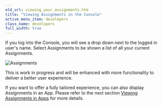 ```yaml
---
old_url: viewing_your_assignments.htm
title: "Viewing Assignments in the Console"
active_menu_item: developers
class_name: developers
full_width: true
---
```



If you log into the Console, you will see a drop down next to the logged in user's name. Select Assignments to be shown a list of all your current Assignments.

![Assignments](/img/docs/assignments.zoom68.png)

This is work in progress and will be enhanced with more functionality to deliver a better user experience.

If you want to offer a fully tailored experience, you can also display Assignments in an App. Please refer to the next section [Viewing Assignments in Apps](/developers/documentation/product-guide/advanced-features/workflow/accessing-assignments-in-queri) for more details.

